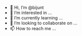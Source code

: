 - 👋 Hi, I’m @bijunt
- 👀 I’m interested in ...
- 🌱 I’m currently learning ...
- 💞️ I’m looking to collaborate on ...
- 📫 How to reach me ...

<!---
bijunt/bijunt is a ✨ special ✨ repository because its `README.md` (this file) appears on your GitHub profile.
You can click the Preview link to take a look at your changes.
--->
